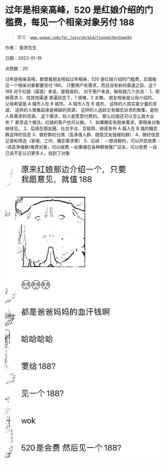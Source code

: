 # 过年是相亲高峰，520 是红娘介绍的门槛费，每见一个相亲对象另付 188

> 原文：[`www.yuque.com/for_lazy/xkrm14/tsooqgt9en3aaw9g`](https://www.yuque.com/for_lazy/xkrm14/tsooqgt9en3aaw9g)



作者： 鱼饼先生 

日期：2023-01-19 

点赞数：20 

过年是相亲高峰，群里看朋友唠起过年相亲，520 是红娘介绍的门槛费，后面每见一个相亲对象都要另付 188。 只要用户有需求，而且没有新的渠道之前，这个 188 对于红娘（渠道）来说，是稳收的。 对于用户来说，破局就几个办法： 1、砍掉需求 2、找其他渠道 普遍状态下，1 很难，2 太懒。 朋友相亲是父母介绍的，父母希望是 A 城市人在 B 城市。 A 城市人在 B 城市， 这样的人其实是少量的资源， 这样的人聚集起来是稀缺的资源， 这样的人适龄又有婚恋诉求的聚集，是别人有需求的资源。 这个需求，别人是愿意付费的。 那么红娘还可以怎么放大业务？ 甚至这个做法，红娘的客户也可以做。 1、如果确实有脱单需求，那相亲对象继续见。 2、后续在朋友圈、社交平台、互联网、继续发布 A 城人在 B 城的婚恋群这样的信息 3、做好群的分类（高净值人群、随意交友链接的群） 4、做好信息记录和筛选（家境、工作、婚恋需求等） 5、后续： --想进群的，可以开启收费 --进高净值群/推荐对象，可以收费 --如果被在各种群做推广征友，可以收费 --自己说不定认识更多人，找到了对象 

![](img/bb37fa5476569d58b059d7ce114b4a62.png)  

